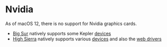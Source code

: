 # Nvidia

As of macOS 12, there is no support for Nvidia graphics cards.

- [Big Sur](https://github.com/vulgo/ga-h97n-wifi-hackintosh/releases/tag/0.7.4) natively supports some Kepler [devices](https://dortania.github.io/GPU-Buyers-Guide/modern-gpus/nvidia-gpu.html)
- [High Sierra](https://github.com/vulgo/ga-h97n-wifi-high-sierra) natively supports various [devices](https://dortania.github.io/GPU-Buyers-Guide/legacy-gpus/legacy-nvidia.html) and also the [web drivers](http://www.macvidcards.com/drivers.html)